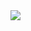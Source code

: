 <img src="https://github-readme-stats-delta-eight-95.vercel.app/api/top-langs/?username=Etsor&langs_count=8&hide=GDScript"/>
